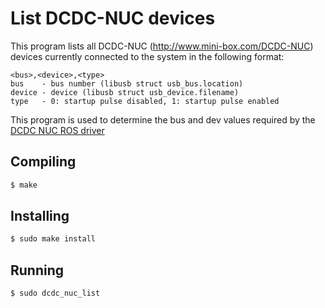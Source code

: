 # List DCDC-NUC devices

This program lists all DCDC-NUC (http://www.mini-box.com/DCDC-NUC) devices currently connected to the system in the following format:

```
<bus>,<device>,<type>
bus    - bus number (libusb struct usb_bus.location)
device - device (libusb struct usb_device.filename)
type   - 0: startup pulse disabled, 1: startup pulse enabled
```

This program is used to determine the bus and dev values required by the [DCDC NUC ROS driver](https://github.com/canadensys-aerospace/csys-ros-dcdc-nuc)

## Compiling

```bash
$ make
```

## Installing

```bash
$ sudo make install
```

## Running

```bash
$ sudo dcdc_nuc_list
```
